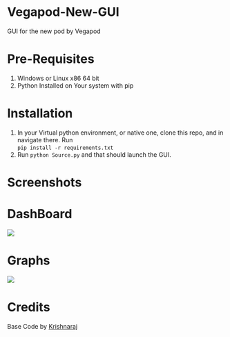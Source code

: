 # Vegapod-New-GUI
GUI for the new pod by Vegapod

# Pre-Requisites
1. Windows or Linux x86 64 bit
2. Python Installed on Your system with pip

# Installation
1. In your Virtual python environment, or native one, clone this repo, and in navigate there. Run  
```pip install -r requirements.txt```
2. Run `python Source.py` and that should launch the GUI. 

# Screenshots
# DashBoard
![](Screenshots/dashboard.png)

# Graphs
![](Screenshots/graph.png)


# Credits
Base Code by [Krishnaraj](https://www.github.com/KrishnarajT)